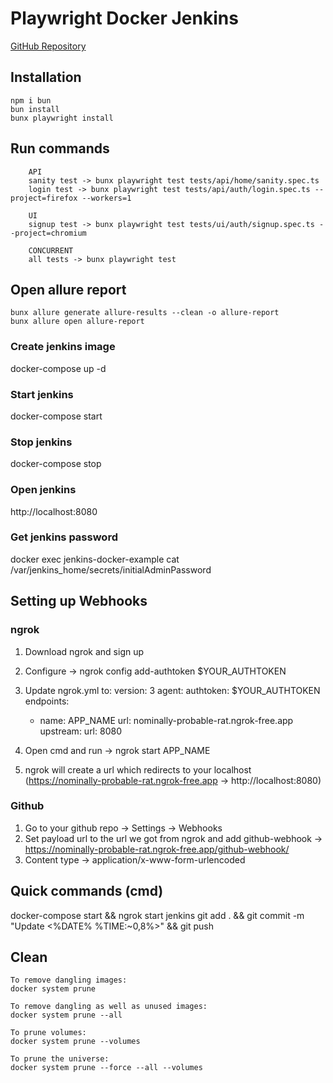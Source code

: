# Playwright Docker Jenkins
[GitHub Repository](https://github.com/A-Makeyev/playwright-docker-jenkins)

## Installation
```
npm i bun
bun install
bunx playwright install
```

## Run commands
```
    API
    sanity test -> bunx playwright test tests/api/home/sanity.spec.ts 
    login test -> bunx playwright test tests/api/auth/login.spec.ts --project=firefox --workers=1

    UI
    signup test -> bunx playwright test tests/ui/auth/signup.spec.ts --project=chromium

    CONCURRENT 
    all tests -> bunx playwright test
```

## Open allure report
```
bunx allure generate allure-results --clean -o allure-report
bunx allure open allure-report
```

### Create jenkins image
docker-compose up -d

### Start jenkins
docker-compose start

### Stop jenkins
docker-compose stop

### Open jenkins
http://localhost:8080

### Get jenkins password
docker exec jenkins-docker-example cat /var/jenkins_home/secrets/initialAdminPassword

## Setting up Webhooks
### ngrok
1) Download ngrok and sign up
2) Configure -> ngrok config add-authtoken $YOUR_AUTHTOKEN
3) Update ngrok.yml to:
    version: 3
    agent:
    authtoken: $YOUR_AUTHTOKEN
    endpoints:
    - name: APP_NAME
        url: nominally-probable-rat.ngrok-free.app
        upstream:
        url: 8080

4) Open cmd and run -> ngrok start APP_NAME
5) ngrok will create a url which redirects to your localhost (https://nominally-probable-rat.ngrok-free.app -> http://localhost:8080)

### Github
1) Go to your github repo -> Settings -> Webhooks
2) Set payload url to the url we got from ngrok and add github-webhook -> https://nominally-probable-rat.ngrok-free.app/github-webhook/
3) Content type -> application/x-www-form-urlencoded

## Quick commands (cmd)
docker-compose start && ngrok start jenkins
git add . && git commit -m "Update <%DATE% %TIME:~0,8%>" && git push

## Clean
```
To remove dangling images:
docker system prune

To remove dangling as well as unused images:
docker system prune --all

To prune volumes:
docker system prune --volumes

To prune the universe:
docker system prune --force --all --volumes
```
